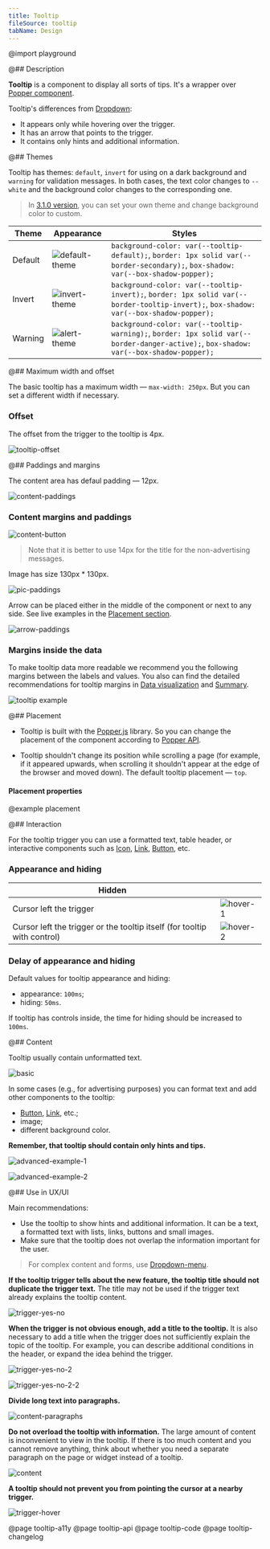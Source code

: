 ```yaml
---
title: Tooltip
fileSource: tooltip
tabName: Design
---
```


@import playground

@## Description

**Tooltip** is a component to display all sorts of tips. It's a wrapper over [Popper component](/utils/popper/).

Tooltip's differences from [Dropdown](/components/dropdown/):

- It appears only while hovering over the trigger.
- It has an arrow that points to the trigger.
- It contains only hints and additional information.

@## Themes

Tooltip has themes: `default`, `invert` for using on a dark background and `warning` for validation messages. In both cases, the text color changes to `--white` and the background color changes to the corresponding one.

> In [3.1.0 version](/components/tooltip/tooltip-changelog/), you can set your own theme and change background color to custom.

| Theme   | Appearance                                 | Styles                                                                                                                                 |
| ------- | ------------------------------------------ | -------------------------------------------------------------------------------------------------------------------------------------- |
| Default | ![default-theme](static/default-theme.png) | `background-color: var(--tooltip-default);`, `border: 1px solid var(--border-secondary);`, `box-shadow: var(--box-shadow-popper);`     |
| Invert  | ![invert-theme](static/invert-theme.png)   | `background-color: var(--tooltip-invert);`, `border: 1px solid var(--border-tooltip-invert);`, `box-shadow: var(--box-shadow-popper);` |
| Warning | ![alert-theme](static/alert-theme.png)     | `background-color: var(--tooltip-warning);`, `border: 1px solid var(--border-danger-active);`, `box-shadow: var(--box-shadow-popper);` |

@## Maximum width and offset

The basic tooltip has a maximum width — `max-width: 250px`. But you can set a different width if necessary.

### Offset

The offset from the trigger to the tooltip is 4px.

![tooltip-offset](static/tooltip-offset.png)

@## Paddings and margins

The content area has defaul padding — 12px.

![content-paddings](static/tooltip-content-paddings.png)

### Content margins and paddings

![content-button](static/tooltip-button.png)

> Note that it is better to use 14px for the title for the non-advertising messages.

Image has size 130px \* 130px.

![pic-paddings](static/tooltip-pic-paddings.png)

Arrow can be placed either in the middle of the component or next to any side. See live examples in the [Placement section](/components/tooltip/#placement).

![arrow-paddings](static/tooltip-arrow-paddings.png)

### Margins inside the data

To make tooltip data more readable we recommend you the following margins between the labels and values. You also can find the detailed recommendations for tooltip margins in [Data visualization](/data-display/d3-chart/#tooltip) and [Summary](/patterns/summary/#difference_value).

![tooltip example](static/tooltip-margins.png)

@## Placement

- Tooltip is built with the [Popper.js](https://popper.js.org/) library. So you can change the placement of the component according to [Popper API](/utils/popper/popper-api/).

- Tooltip shouldn't change its position while scrolling a page (for example, if it appeared upwards, when scrolling it shouldn't appear at the edge of the browser and moved down). The default tooltip placement — `top`.

#### Placement properties

@example placement

@## Interaction

For the tooltip trigger you can use a formatted text, table header, or interactive components such as [Icon](/style/icon/), [Link](/components/link/), [Button](/components/button/), etc.

### Appearance and hiding

| Hidden                                                                   |                                |
| ------------------------------------------------------------------------ | ------------------------------ |
| Cursor left the trigger                                                  | ![hover-1](static/hover-1.png) |
| Cursor left the trigger or the tooltip itself (for tooltip with control) | ![hover-2](static/hover-2.png) |

### Delay of appearance and hiding

Default values for tooltip appearance and hiding:

- appearance: `100ms`;
- hiding: `50ms`.

If tooltip has controls inside, the time for hiding should be increased to `100ms`.

@## Content

Tooltip usually contain unformatted text.

![basic](static/tooltip-basic.png)

In some cases (e.g., for advertising purposes) you can format text and add other components to the tooltip:

- [Button](/components/button/), [Link](/components/link/), etc.;
- image;
- different background color.

**Remember, that tooltip should contain only hints and tips.**

![advanced-example-1](static/tooltip-advanced.png)

![advanced-example-2](static/tooltip-advanced-2.png)

@## Use in UX/UI

Main recommendations:

- Use the tooltip to show hints and additional information. It can be a text, a formatted text with lists, links, buttons and small images.
- Make sure that the tooltip does not overlap the information important for the user.

> For complex content and forms, use [Dropdown-menu](/components/dropdown-menu/).

**If the tooltip trigger tells about the new feature, the tooltip title should not duplicate the trigger text.** The title may not be used if the trigger text already explains the tooltip content.

![trigger-yes-no](static/tooltip-trigger-yes-no.png)

**When the trigger is not obvious enough, add a title to the tooltip.** It is also necessary to add a title when the trigger does not sufficiently explain the topic of the tooltip. For example, you can describe additional conditions in the header, or expand the idea behind the trigger.

![trigger-yes-no-2](static/tooltip-trigger2-yes-no.png)

![trigger-yes-no-2-2](static/tooltip-trigger2-2-yes-no.png)

**Divide long text into paragraphs.**

![content-paragraphs](static/tooltip-text-yes-no.png)

**Do not overload the tooltip with information.** The large amount of content is inconvenient to view in the tooltip. If there is too much content and you cannot remove anything, think about whether you need a separate paragraph on the page or widget instead of a tooltip.

![content](static/tooltip-content-yes-no.png)

**A tooltip should not prevent you from pointing the cursor at a nearby trigger.**

![trigger-hover](static/tooltip-hover-yes-no.png)

@page tooltip-a11y
@page tooltip-api
@page tooltip-code
@page tooltip-changelog
